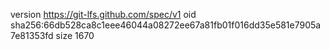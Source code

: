 version https://git-lfs.github.com/spec/v1
oid sha256:66db528ca8c1eee46044a08272ee67a81fb01f016dd35e581e7905a7e81353fd
size 1670
